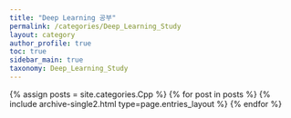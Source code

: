 ```yaml
---
title: "Deep Learning 공부"
permalink: /categories/Deep_Learning_Study
layout: category
author_profile: true
toc: true
sidebar_main: true
taxonomy: Deep_Learning_Study
---
```


{% assign posts = site.categories.Cpp %}
{% for post in posts %} {% include archive-single2.html type=page.entries_layout %} {% endfor %}